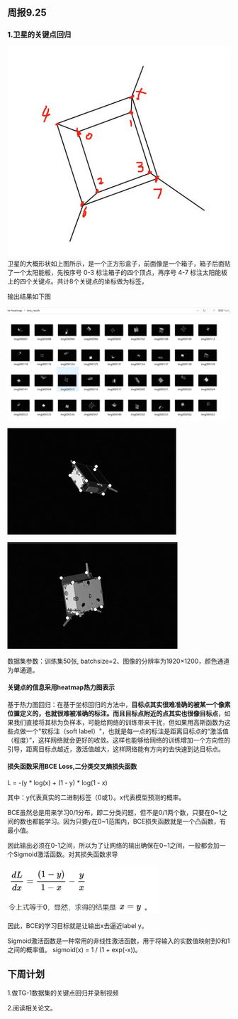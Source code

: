 ## 周报9.25
### 1.卫星的关键点回归

![流程图](images/9.24-1.jpg)
 卫星的大概形状如上图所示，是一个正方形盒子，前面像是一个箱子，箱子后面贴了一个太阳能板，先按序号 0-3 标注箱子的四个顶点，再序号 4-7 标注太阳能板上的四个关键点。共计8个关键点的坐标做为标签，

输出结果如下图

![流程图](images/9.24-2.png)


![流程图](images/9.24-3.png)


![流程图](images/9.24-4.png)


数据集参数：训练集50张, batchsize=2、图像的分辨率为1920×1200，颜色通道为单通道。

#### 关键点的信息采用heatmap热力图表示

基于热力图回归：在基于坐标回归的方法中，**目标点其实很难准确的被某一个像素位置定义的，也就很难被准确的标注。而且目标点附近的点其实也很像目标点**，如果我们直接将其标为负样本，可能给网络的训练带来干扰，但如果用高斯函数为这些点做一个"软标注（soft label）"，也就是每一点的标注是距离目标点的“激活值（程度）”，这样网络就会更好的收敛。这样也能够给网络的训练增加一个方向性的引导，距离目标点越近，激活值越大，这样网络能有方向的去快速到达目标点。

#### 损失函数采用BCE Loss,二分类交叉熵损失函数

L  =  -(y * log(x) + (1 - y) * log(1 - x)

其中：y代表真实的二进制标签（0或1）。x代表模型预测的概率。

BCE虽然总是用来学习0/1分布，即二分类问题，但不是0/1两个数，只要在0~1之间的数也都能学习。因为只要y在0~1范围内，BCE损失函数就是一个凸函数，有最小值。

因此输出必须在0-1之间，所以为了让网络的输出确保在0~1之间，一般都会加一个Sigmoid激活函数。对其损失函数求导

![流程图](images/9.24-5.png)


因此，BCE的学习目标就是让输出x去逼近label y。

Sigmoid激活函数是一种常用的非线性激活函数，用于将输入的实数值映射到0和1之间的概率值。 sigmoid(x) = 1 / (1 + exp(-x))。

## 下周计划

1.做TG-1数据集的关键点回归并录制视频

2.阅读相关论文。



